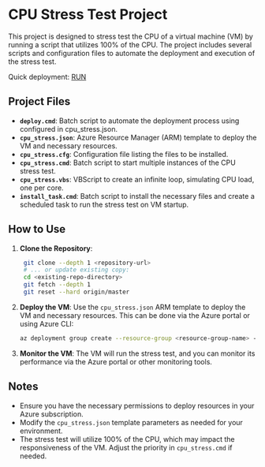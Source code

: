 # CPU Stress Test Project

This project is designed to stress test the CPU of a virtual machine (VM) by running a script that utilizes 100% of the CPU. The project includes several scripts and configuration files to automate the deployment and execution of the stress test.

Quick deployment: [RUN](https://portal.azure.com/#create/Microsoft.Template/uri/https%3A%2F%2Fraw.githubusercontent.com%2Fivanrusakov%2Flabbox%2Fmain%2Fcpu_stress.json)

## Project Files
- **`deploy.cmd`**: Batch script to automate the deployment process using configured in cpu_stress.json.
- **`cpu_stress.json`**: Azure Resource Manager (ARM) template to deploy the VM and necessary resources.
- **`cpu_stress.cfg`**: Configuration file listing the files to be installed.
- **`cpu_stress.cmd`**: Batch script to start multiple instances of the CPU stress test.
- **`cpu_stress.vbs`**: VBScript to create an infinite loop, simulating CPU load, one per core.
- **`install_task.cmd`**: Batch script to install the necessary files and create a scheduled task to run the stress test on VM startup.

## How to Use
1. **Clone the Repository**:
   ```sh
    git clone --depth 1 <repository-url>
    # ... or update existing copy:
    cd <existing-repo-directory>
    git fetch --depth 1
    git reset --hard origin/master
   ```

2. **Deploy the VM**:
   Use the `cpu_stress.json` ARM template to deploy the VM and necessary resources. This can be done via the Azure portal or using Azure CLI:
   ```sh
   az deployment group create --resource-group <resource-group-name> --template-file cpu_stress.json
   ```

3. **Monitor the VM**:
   The VM will run the stress test, and you can monitor its performance via the Azure portal or other monitoring tools.

## Notes
- Ensure you have the necessary permissions to deploy resources in your Azure subscription.
- Modify the `cpu_stress.json` template parameters as needed for your environment.
- The stress test will utilize 100% of the CPU, which may impact the responsiveness of the VM. Adjust the priority in `cpu_stress.cmd` if needed.
